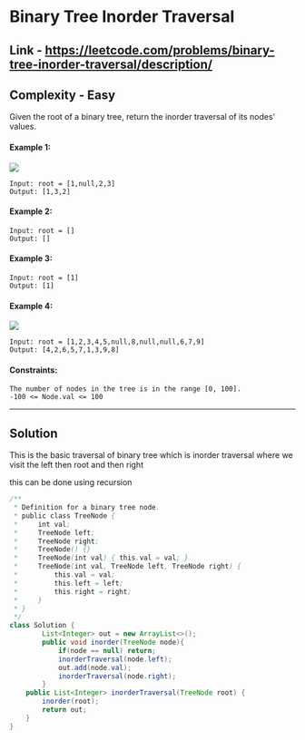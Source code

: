# Binary Tree Inorder Traversal

## Link - https://leetcode.com/problems/binary-tree-inorder-traversal/description/

## Complexity - Easy

Given the root of a binary tree, return the inorder traversal of its nodes' values.

 

#### Example 1:

<img src = "https://assets.leetcode.com/uploads/2020/09/15/inorder_1.jpg"/>

```
Input: root = [1,null,2,3]
Output: [1,3,2]
```

#### Example 2:
```
Input: root = []
Output: []
```

#### Example 3:

```
Input: root = [1]
Output: [1]
 ```
#### Example 4:
<img src="https://assets.leetcode.com/uploads/2024/08/29/tree_2.png" />

```
Input: root = [1,2,3,4,5,null,8,null,null,6,7,9]
Output: [4,2,6,5,7,1,3,9,8]
```

#### Constraints:
```
The number of nodes in the tree is in the range [0, 100].
-100 <= Node.val <= 100
 ```
---
## Solution
This is the basic traversal of binary tree which is inorder traversal where we visit the left then root and then right

this can be done using recursion

```java
/**
 * Definition for a binary tree node.
 * public class TreeNode {
 *     int val;
 *     TreeNode left;
 *     TreeNode right;
 *     TreeNode() {}
 *     TreeNode(int val) { this.val = val; }
 *     TreeNode(int val, TreeNode left, TreeNode right) {
 *         this.val = val;
 *         this.left = left;
 *         this.right = right;
 *     }
 * }
 */
class Solution {
        List<Integer> out = new ArrayList<>();
        public void inorder(TreeNode node){
            if(node == null) return;
            inorderTraversal(node.left);
            out.add(node.val);
            inorderTraversal(node.right);
        }
    public List<Integer> inorderTraversal(TreeNode root) {
        inorder(root);
        return out;
    }
}
```


